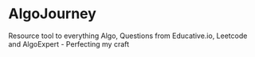 # AlgoJourney
Resource tool to everything Algo, Questions from Educative.io, Leetcode and AlgoExpert - Perfecting my craft
